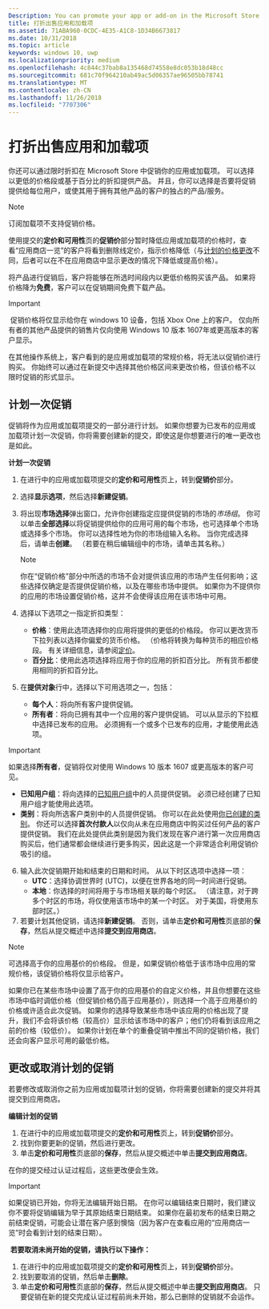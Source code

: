 ```yaml
---
Description: You can promote your app or add-on in the Microsoft Store by putting it on sale for a limited time.
title: 打折出售应用和加载项
ms.assetid: 71ABA960-0CDC-4E35-A1C8-1D34B6673817
ms.date: 10/31/2018
ms.topic: article
keywords: windows 10, uwp
ms.localizationpriority: medium
ms.openlocfilehash: 4c844c37bab8a135468d74558e8dc053b18d48cc
ms.sourcegitcommit: 681c70f964210ab49ac5d06357ae96505bb78741
ms.translationtype: MT
ms.contentlocale: zh-CN
ms.lasthandoff: 11/26/2018
ms.locfileid: "7707306"
---
```

# <a name="put-apps-and-add-ons-on-sale"></a>打折出售应用和加载项

你还可以通过限时折扣在 Microsoft Store 中促销你的应用或加载项。 可以选择以更低的价格段或基于百分比的折扣提供产品。 并且，你可以选择是否要将促销提供给每位用户，或使其用于拥有其他产品的客户的独占的产品/服务。

> [!NOTE]
> 订阅加载项不支持促销价格。

使用提交的**定价和可用性**页的**促销价**部分暂时降低应用或加载项的价格时，查看“应用商店一览”的客户将看到删除线定价，指示价格降低（与[计划的价格更改](set-and-schedule-app-pricing.md#schedule-price-changes)不同，后者可以在不在应用商店中显示更改的情况下降低或提高价格）。 

将产品进行促销后，客户将能够在所选时间段内以更低价格购买该产品。 如果将价格降为**免费**，客户可以在促销期间免费下载产品。

> [!IMPORTANT]
> 促销价格将仅显示给你在 windows 10 设备，包括 Xbox One 上的客户。 仅向所有者的其他产品提供的销售片仅向使用 Windows 10 版本 1607年或更高版本的客户显示。
> 
> 在其他操作系统上，客户看到的是应用或加载项的常规价格，将无法以促销价进行购买。 你始终可以通过在新提交中选择其他价格区间来更改价格，但该价格不以限时促销的形式显示。


## <a name="scheduling-a-sale"></a>计划一次促销

促销将作为应用或加载项提交的一部分进行计划。 如果你想要为已发布的应用或加载项计划一次促销，你将需要创建新的提交，即使这是你想要进行的唯一更改也是如此。

**计划一次促销**

1. 在进行中的应用或加载项提交的**定价和可用性**页上，转到**促销价**部分。
2. 选择**显示选项**，然后选择**新建促销**。
3. 将出现**市场选择**弹出窗口，允许你创建指定应提供促销的市场的*市场组*。 你可以单击**全部选择**以将促销提供给你的应用可用的每个市场，也可选择单个市场或选择多个市场。 你可以选择性地为你的市场组输入名称。 当你完成选择后，请单击**创建**。 （若要在稍后编辑组中的市场，请单击其名称。）

   > [!NOTE]
   > 你在“促销价格”部分中所选的市场不会对提供该应用的市场产生任何影响；这些选择仅确定是否提供促销价格，以及在哪些市场中提供。 如果你为不提供你的应用的市场设置促销价格，这并不会使得该应用在该市场中可用。
4. 选择以下选项之一指定折扣类型：
   - **价格**：使用此选项选择你的应用将提供的更低的价格段。 你可以更改货币下拉列表以选择你偏爱的货币价格。 （价格将转换为每种货币的相应价格段。 有关详细信息，请参阅[定价](set-app-pricing-and-availability.md)。
   - **百分比**：使用此选项选择将应用于你的应用的折扣百分比。 所有货币都使用相同的折扣百分比。
5. 在**提供对象**行中，选择以下可用选项之一，包括：
   - **每个人**：将向所有客户提供促销。
   - **所有者**：将向已拥有其中一个应用的客户提供促销。 可以从显示的下拉框中选择已发布的应用。 必须拥有一个或多个已发布的应用，才能使用此选项。

  > [!IMPORTANT]
  > 如果选择**所有者**，促销将仅对使用 Windows 10 版本 1607 或更高版本的客户可见。

   - **已知用户组**：将向选择的[已知用户组](create-known-user-groups.md)中的人员提供促销。 必须已经创建了已知用户组才能使用此选项。
   - **类别**：将向所选客户类别中的人员提供促销。 你可以在此处使用[你已创建的类别](create-customer-segments.md)。 你还可以选择**首次付款人**以仅向从未在应用商店中购买过任何产品的客户提供促销。 我们在此处提供此类别是因为我们发现在客户进行第一次应用商店购买后，他们通常都会继续进行更多购买，因此这是一个非常适合利用促销价吸引的组。
6. 输入此次促销期开始和结束的日期和时间。 从以下时区选项中选择一项：
   - **UTC**：选择协调世界时 (UTC)，以便在世界各地的同一时间进行促销。
   - **本地**：你选择的时间将用于与市场相关联的每个时区。 （请注意，对于跨多个时区的市场，将仅使用该市场中的某一个时区。 对于美国，将使用东部时区。）
7. 若要计划其他促销，请选择**新建促销**。 否则，请单击**定价和可用性**页底部的**保存**，然后从提交概述中选择**提交到应用商店**。

> [!NOTE]
> 可选择高于你的应用基价的价格段。 但是，如果促销价格低于该市场中应用的常规价格，该促销价格将仅显示给客户。
>
> 如果你已在某些市场中设置了高于你的应用基价的自定义价格，并且你想要在这些市场中临时调低价格（但促销价格仍高于应用基价），则选择一个高于应用基价的价格或许适合此次促销。 如果你的选择导致某些市场中该应用的价格出现了提升，我们不会将该价格（较高价）显示给该市场中的客户；他们仍将看到该应用之前的价格（较低价）。 如果你计划在单个的重叠促销中推出不同的促销价格，我们还会向客户显示可用的最低价格。

## <a name="changing-or-canceling-a-scheduled-sale"></a>更改或取消计划的促销

若要修改或取消你之前为应用或加载项计划的促销，你将需要创建新的提交并将其提交到应用商店。

**编辑计划的促销**

1.  在进行中的应用或加载项提交的**定价和可用性**页上，转到**促销价**部分。
2.  找到你要更新的促销，然后进行更改。
3.  单击**定价和可用性**页底部的**保存**，然后从提交概述中单击**提交到应用商店**。

在你的提交经过认证过程后，这些更改便会生效。

> [!IMPORTANT]
> 如果促销已开始，你将无法编辑开始日期。 在你可以编辑结束日期时，我们建议你不要将促销编辑为早于其原始结束日期结束。 如果你在最初发布的结束日期之前结束促销，可能会让潜在客户感到懊恼（因为客户在查看应用的“应用商店一览”时会看到计划的结束日期）。

 **若要取消未尚开始的促销，请执行以下操作：**

1.  在进行中的应用或加载项提交的**定价和可用性**页上，转到**促销价**部分。
2.  找到要取消的促销，然后单击**删除**。
3.  单击**定价和可用性**页底部的**保存**，然后从提交概述中单击**提交到应用商店**。 只要促销在新的提交完成认证过程前尚未开始，那么已删除的促销就不会运作。




